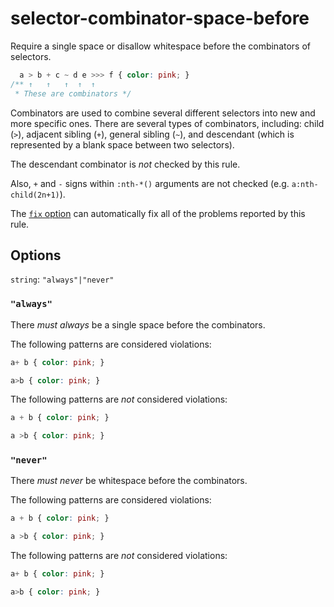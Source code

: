 # selector-combinator-space-before

Require a single space or disallow whitespace before the combinators of selectors.

```css
  a > b + c ~ d e >>> f { color: pink; }
/** ↑   ↑   ↑  ↑  ↑
 * These are combinators */
```

Combinators are used to combine several different selectors into new and more specific ones. There are several types of combinators, including: child (`>`), adjacent sibling (`+`), general sibling (`~`), and descendant (which is represented by a blank space between two selectors).

The descendant combinator is *not* checked by this rule.

Also, `+` and `-` signs within `:nth-*()` arguments are not checked (e.g. `a:nth-child(2n+1)`).

The [`fix` option](../../../docs/user-guide/options.md#fix----fix) can automatically fix all of the problems reported by this rule.

## Options

`string`: `"always"|"never"`

### `"always"`

There *must always* be a single space before the combinators.

The following patterns are considered violations:

```css
a+ b { color: pink; }
```

```css
a>b { color: pink; }
```

The following patterns are *not* considered violations:

```css
a + b { color: pink; }
```

```css
a >b { color: pink; }
```

### `"never"`

There *must never* be whitespace before the combinators.

The following patterns are considered violations:

```css
a + b { color: pink; }
```

```css
a >b { color: pink; }
```

The following patterns are *not* considered violations:

```css
a+ b { color: pink; }
```

```css
a>b { color: pink; }
```
